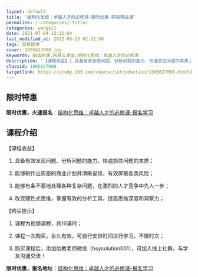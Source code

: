```yaml
---
layout: default
title: '结构化思维：卓越人才的必修课-限时优惠-网易精品课'
permalink: /:categories/:title/
categories: wangyi2
date: 2021-07-04 15:12:04
last_modified_at: 2022-05-23 02:12:58
tags: 网易提供
cover: 1005627008.jpg
keywords: 精选网课,网易云课堂,结构化思维：卓越人才的必修课
description: '【课程收益】1.具备有效发现问题、分析问题的能力，快速抓住问题的本质；2.能够制作出周密的商业计划并清晰呈现，有效屏蔽各'
classid: 1005627008
targetlink: https://study.163.com/course/introduction/1005627008.htm?share=1&shareId=1025206652&utm_campaign=share&utm_medium=iphoneShare&utm_source=&utm_u=1025206652
---
```


## 限时特惠

**限时优惠，火速报名**：[结构化思维：卓越人才的必修课-报名学习](https://study.163.com/course/introduction/1005627008.htm?share=1&shareId=1025206652&utm_campaign=share&utm_medium=iphoneShare&utm_source=&utm_u=1025206652)

## 课程介绍

【课程收益】

1. 具备有效发现问题、分析问题的能力，快速抓住问题的本质；

2. 能够制作出周密的商业计划并清晰呈现，有效屏蔽各类风险；

3. 能够有条不紊地处理各种复杂问题，在激烈的人才竞争中先人一步；

4. 改变随性式思维，掌握有效的分析工具，提高思维深度和洞察力；



【购买提示】

1. 课程为视频课程，共16课时；

2. 课程一次购买，永久有效，可自行安排时间进行学习，不限时次；

3. 购买课程后，添加助教老师微信（hsysolution001），可加入线上社群，与学友沟通交流！

**限时优惠，报名地址**：[结构化思维：卓越人才的必修课-报名学习](https://study.163.com/course/introduction/1005627008.htm?share=1&shareId=1025206652&utm_campaign=share&utm_medium=iphoneShare&utm_source=&utm_u=1025206652)

